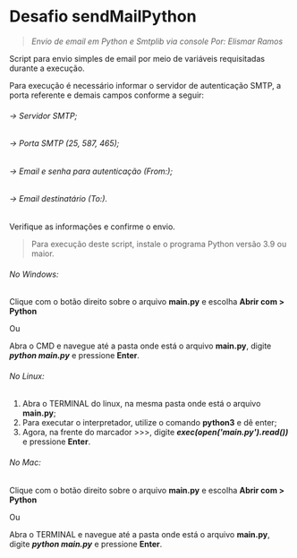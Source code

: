 # Desafio sendMailPython
> _Envio de email em Python e Smtplib via console_
> _Por: Elismar Ramos_

Script para envio simples de email por meio de variáveis requisitadas durante a execução.

Para execução é necessário informar o servidor de autenticação SMTP, a porta referente e demais campos conforme a seguir:

###### -> Servidor SMTP;
###### -> Porta SMTP (25, 587, 465);
###### -> Email e senha para autenticação (From:);
###### -> Email destinatário (To:).

Verifique as informações e confirme o envio.


> Para execução deste script, instale o programa Python versão 3.9 ou maior. 

###### No Windows:

Clique com o botão direito sobre o arquivo **main.py** e escolha **Abrir com > Python**

Ou

Abra o CMD e navegue até a pasta onde está o arquivo **main.py**, digite **_python main.py_**  e pressione **Enter**.


###### No Linux:

1. Abra o TERMINAL do linux, na mesma pasta onde está o arquivo **main.py**;
2. Para executar o interpretador, utilize o comando **python3** e dê enter;
3. Agora, na frente do marcador >>>, digite **_exec(open('main.py').read())_** e pressione **Enter**.

###### No Mac:

Clique com o botão direito sobre o arquivo **main.py** e escolha **Abrir com > Python**

Ou

Abra o TERMINAL e navegue até a pasta onde está o arquivo **main.py**, digite **_python main.py_** e pressione **Enter**.
